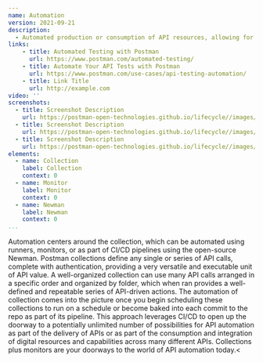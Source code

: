 ```yaml
---
name: Automation
version: 2021-09-21
description: 
  - Automated production or consumption of API resources, allowing for repeatable API-driven processes to be triggered or scheduled, allowing teams to define and set into motions certain aspects of operations while focusing on the more manual, creative, and human aspects of doing APIs.
links:
    - title: Automated Testing with Postman
      url: https://www.postman.com/automated-testing/
    - title: Automate Your API Tests with Postman
      url: https://www.postman.com/use-cases/api-testing-automation/
    - title: Link Title
      url: http://example.com            
video: ''
screenshots:
  - title: Screenshot Description
    url: https://postman-open-technologies.github.io/lifecycle//images/postman-screenshot.png          
  - title: Screenshot Description
    url: https://postman-open-technologies.github.io/lifecycle//images/postman-screenshot.png  
  - title: Screenshot Description
    url: https://postman-open-technologies.github.io/lifecycle//images/postman-screenshot.png   
elements:
  - name: Collection
    label: Collection   
    context: 0 
  - name: Monitor
    label: Monitor    
    context: 0   
  - name: Newman
    label: Newman             
    context: 0 
...
```

Automation centers around the collection, which can be automated using runners, monitors, or as part of CI/CD pipelines using the open-source Newman. Postman collections define any single or series of API calls, complete with authentication, providing a very versatile and executable unit of API value. A well-organized collection can use many API calls arranged in a specific order and organized by folder, which when ran provides a well-defined and repeatable series of API-driven actions. The automation of collection comes into the picture once you begin scheduling these collections to run on a schedule or become baked into each commit to the repo as part of its pipeline. This approach leverages CI/CD to open up the doorway to a potentially unlimited number of possibilities for API automation as part of the delivery of APIs or as part of the consumption and integration of digital resources and capabilities across many different APIs. Collections plus monitors are your doorways to the world of API automation today.<
